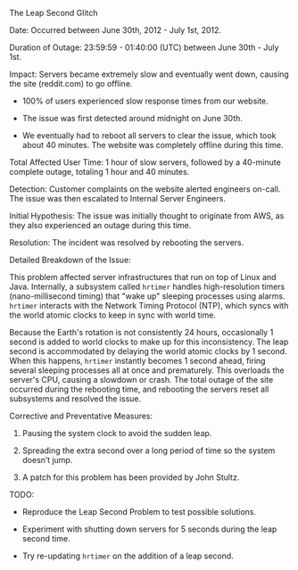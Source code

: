 The Leap Second Glitch

Date: Occurred between June 30th, 2012 - July 1st, 2012.

Duration of Outage: 23:59:59 - 01:40:00 (UTC) between June 30th - July 1st.

Impact: Servers became extremely slow and eventually went down, causing the site (reddit.com) to go offline.

- 100% of users experienced slow response times from our website.

- The issue was first detected around midnight on June 30th.

- We eventually had to reboot all servers to clear the issue, which took about 40 minutes. The website was completely offline during this time.

Total Affected User Time: 1 hour of slow servers, followed by a 40-minute complete outage, totaling 1 hour and 40 minutes.

Detection: Customer complaints on the website alerted engineers on-call. The issue was then escalated to Internal Server Engineers.

Initial Hypothesis: The issue was initially thought to originate from AWS, as they also experienced an outage during this time.

Resolution: The incident was resolved by rebooting the servers.

Detailed Breakdown of the Issue:

This problem affected server infrastructures that run on top of Linux and Java. Internally, a subsystem called `hrtimer` handles high-resolution timers (nano-millisecond timing) that "wake up" sleeping processes using alarms. `hrtimer` interacts with the Network Timing Protocol (NTP), which syncs with the world atomic clocks to keep in sync with world time.

Because the Earth's rotation is not consistently 24 hours, occasionally 1 second is added to world clocks to make up for this inconsistency. The leap second is accommodated by delaying the world atomic clocks by 1 second. When this happens, `hrtimer` instantly becomes 1 second ahead, firing several sleeping processes all at once and prematurely. This overloads the server's CPU, causing a slowdown or crash. The total outage of the site occurred during the rebooting time, and rebooting the servers reset all subsystems and resolved the issue.

Corrective and Preventative Measures:

1. Pausing the system clock to avoid the sudden leap.

2. Spreading the extra second over a long period of time so the system doesn’t jump.

3. A patch for this problem has been provided by John Stultz.

TODO:

- Reproduce the Leap Second Problem to test possible solutions.

- Experiment with shutting down servers for 5 seconds during the leap second time.

- Try re-updating `hrtimer` on the addition of a leap second.
